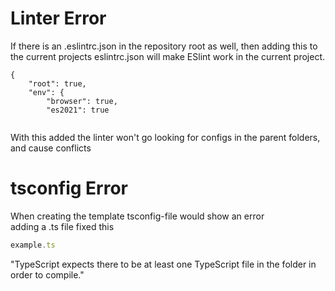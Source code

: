 # Linter Error
If there is an .eslintrc.json in the repository root as well, then adding this to the current projects   eslintrc.json will make ESlint work in the current project.  
  
```
{
    "root": true,
    "env": {
        "browser": true,
        "es2021": true
        
 ```
  
With this added the linter won't go looking for configs in the parent folders, and cause conflicts
  
  
    
  
# tsconfig Error
When creating the template tsconfig-file would show an error  
adding a .ts file fixed this
```ts
example.ts
```
"TypeScript expects there to be at least one TypeScript file in the folder in order to compile."
